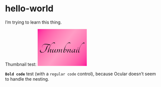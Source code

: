 # hello-world
I’m trying to learn this thing.

Thumbnail test:
![Thumbnail](thumbnail.png)

**`Bold code`** test (with a `regular code` control), because Ocular doesn’t seem to handle the nesting.
